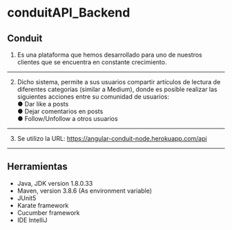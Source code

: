 # conduitAPI_Backend
## Conduit
1. Es una plataforma que hemos desarrollado para uno de nuestros clientes
que se encuentra en constante crecimiento.
 ***   
2. Dicho sistema, permite a sus usuarios compartir artículos de lectura de diferentes
categorías (similar a Medium), donde es posible realizar las siguientes acciones
entre su comunidad de usuarios: <br/>
● Dar like a posts<br/>
● Dejar comentarios en posts<br/>
● Follow/Unfollow a otros usuarios<br/>
***
3. Se utilizo la URL: https://angular-conduit-node.herokuapp.com/api
***
## Herramientas 
* Java, JDK version 1.8.0.33
* Maven, version 3.8.6 (As environment variable)
* JUnit5
* Karate framework
* Cucumber framework
* IDE IntelliJ
